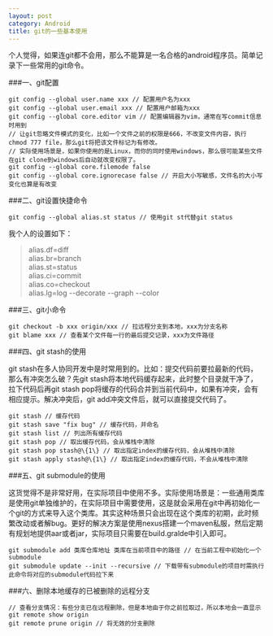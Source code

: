 ```yaml
---
layout: post
category: Android
title: git的一些基本使用
---
```


个人觉得，如果连git都不会用，那么不能算是一名合格的android程序员。简单记录下一些常用的git命令。

<!-- more -->

###一、git配置

``` shell
git config --global user.name xxx // 配置用户名为xxx
git config --global user.email xxx // 配置用户邮箱为xxx
git config --global core.editor vim // 配置编辑器为vim，通常在写commit信息时用到
// 让git忽略文件模式的变化，比如一个文件之前的权限是666，不改变文件内容，执行chmod 777 file，那么git将把该文件标记为有修改。
// 实际使用场景是，如果你使用的是Linux，而你的同时使用windows，那么很可能某些文件在git clone到windows后自动就改变权限了。
git config --global core.filemode false 
git config --global core.ignorecase false // 开启大小写敏感，文件名的大小写变化也算是有改变
```

###二、git设置快捷命令

``` shell
git config --global alias.st status // 使用git st代替git status
```

我个人的设置如下：
> alias.df=diff  
> alias.br=branch  
> alias.st=status  
> alias.ci=commit  
> alias.co=checkout  
> alias.lg=log --decorate --graph --color  

###三、git小命令

``` shell
git checkout -b xxx origin/xxx // 拉远程分支到本地，xxx为分支名称
git blame xxx // 查看某个文件每一行的最后提交记录，xxx为文件路径
```

###四、git stash的使用

git stash在多人协同开发中是时常用到的。比如：提交代码前要拉最新的代码，那么有冲突怎么破？先git stash将本地代码缓存起来，此时整个目录就干净了，拉下代码后再git stash pop将缓存的代码合并到当前代码中，如果有冲突，会有相应提示。解决冲突后，git add冲突文件后，就可以直接提交代码了。

``` shell
git stash // 缓存代码
git stash save "fix bug" // 缓存代码，并命名
git stash list // 列出所有缓存代码
git stash pop // 取出缓存代码，会从堆栈中清除
git stash pop stash@\{1\} // 取出指定index的缓存代码，会从堆栈中清除
git stash apply stash@\{1\} // 取出指定index的缓存代码，不会从堆栈中清除
```

###五、git submodule的使用

这货觉得不是非常好用，在实际项目中使用不多。实际使用场景是：一些通用类库是使用git单独维护的，在实际项目中需要使用，这是就会采用在git中再初始化一个git的方式来导入这个类库。其实这种场景只会出现在这个类库的初期，此时频繁改动或者解bug。更好的解决方案是使用nexus搭建一个maven私服，然后定期有规划地提供aar或者jar，实际项目只需要在build.gralde中引入即可。

``` shell
git submodule add 类库仓库地址 类库在当前项目中的路径 // 在当前工程中初始化一个submodule
git submodule update --init --recursive // 下载带有submodule的项目时需执行此命令将对应的submodule代码拉下来
```

###六、删除本地缓存的已被删除的远程分支

``` shell
// 查看分支情况：有些分支已在远程删除，但是本地由于你之前拉取过，所以本地会一直显示
git remote show origin
git remote prune origin // 将无效的分支删除
```


